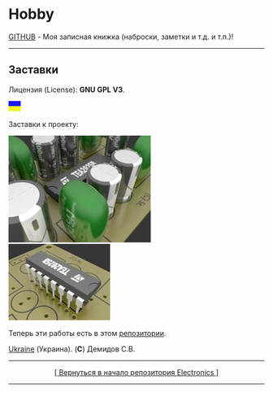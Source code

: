# Hobby
[GITHUB](https://github.com) - Моя записная книжка (наброски, заметки и т.д. и т.п.)!

<hr>

## Заставки

Лицензия (License): **GNU GPL V3**.

![](https://github.com/drilnet/electronics/blob/master/UA.png)

Заставки к проекту:

![](https://github.com/drilnet/electronics/blob/master/AUDIO%20AMPLIFIER%20TEA2025B/TEA2025B.%20Animation/TEA2025B.%20Printed%20circuit%20board%2C%20contrast%2C%20LQ.webp)
<br>
![](https://github.com/drilnet/electronics/blob/master/AUDIO%20AMPLIFIER%20TEA2025B/TEA2025B.%20Animation/TEA2025B%2C%20contrast%20LQ.webp)

Теперь эти работы есть в этом [репозитории](https://github.com/drilnet/blender3d-tea2025b).

[Ukraine](https://en.wikipedia.org/wiki/Ukraine) (Украина). (**C**) Демидов С.В.

<hr>

<div align="center">
<a href="https://github.com/drilnet/electronics">
[ Вернуться в начало репозитория Electronics ]
</a>
</div>

<hr>
